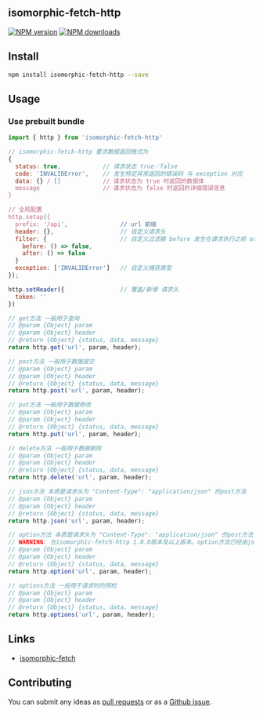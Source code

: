 ## isomorphic-fetch-http

[![NPM version](https://img.shields.io/npm/v/isomorphic-fetch-http.svg?style=flat)](https://npmjs.org/package/isomorphic-http)
[![NPM downloads](http://img.shields.io/npm/dm/isomorphic-fetch-http.svg?style=flat)](https://npmjs.org/package/isomorphic-http)

## Install

```bash
npm install isomorphic-fetch-http --save
```
## Usage

### Use prebuilt bundle

```javascript
import { http } from 'isomorphic-fetch-http'

// isomorphic-fetch-http 要求数据返回格式为
{
  status: true,            // 请求状态 true／false
  code: 'INVALIDError',    // 发生特定异常返回的错误码 与 exception 对应
  data: {} / []            // 请求状态为 true 时返回的数据体 
  message                  // 请求状态为 false 时返回的详细错误信息
}

// 全局配置
http.setup({
  prefix: '/api',               // url 前缀
  header: {},                   // 自定义请求头
  filter: {                     // 自定义过滤器 before 发生在请求执行之前 after 发生在请求执行之后
    before: () => false,
    after: () => false
  }
  exception: ['INVALIDError']   // 自定义捕获类型
});

http.setHeader({                // 覆盖/新增 请求头 
  token: ''
})

// get方法 一般用于查询
// @param {Object} param
// @param {Object} header
// @return {Object} {status, data, message}
return http.get('url', param, header);

// post方法 一般用于数据提交
// @param {Object} param
// @param {Object} header
// @return {Object} {status, data, message}
return http.post('url', param, header);

// put方法 一般用于数据修改
// @param {Object} param
// @param {Object} header
// @return {Object} {status, data, message}
return http.put('url', param, header);

// delete方法 一般用于数据删除
// @param {Object} param
// @param {Object} header
// @return {Object} {status, data, message}
return http.delete('url', param, header);

// json方法 本质是请求头为 "Content-Type": "application/json" 的post方法
// @param {Object} param
// @param {Object} header
// @return {Object} {status, data, message}
return http.json('url', param, header);

// option方法 本质是请求头为 "Content-Type": "application/json" 的post方法
// WARNING: 在isomorphic-fetch-http 1.0.0版本及以上版本，option方法已经由json方法代替，option方法将在1.1.0版本中去除
// @param {Object} param
// @param {Object} header
// @return {Object} {status, data, message}
return http.option('url', param, header);

// options方法 一般用于请求时的预检
// @param {Object} param
// @param {Object} header
// @return {Object} {status, data, message}
return http.options('url', param, header);
```


## Links

- [isomorphic-fetch](https://github.com/matthew-andrews/isomorphic-fetch)


## Contributing

You can submit any ideas as [pull requests](https://github.com/jindada/isomorphic-fetch-http) or as a [Github issue](https://github.com/jindada/isomorphic-fetch-http/issues).
